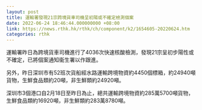 ```yaml
---
layout: post
title: 運輸署發現21宗跨境貨車司機呈初陽或不確定檢測個案
date: 2022-06-24 18:46:44.000000000 +08:00
link: https://news.rthk.hk/rthk/ch/component/k2/1654605-20220624.htm
categories: rthk
---
```


運輸署昨日為跨境貨車司機進行了4036次快速核酸檢測，發現21宗呈初步陽性或不確定，已將個案通知衞生署以作跟進。

另外，昨日深圳市有52班次貨船經水路運輸跨境物資約4450個標箱，約24940噸貨物，生鮮食品類約20噸，非生鮮類約24920噸。
 
深圳市3個港口自2月18日至昨日為止，總共運輸跨境物資約285萬5700噸貨物，生鮮食品類約16920噸，非生鮮類約283萬8780噸。
